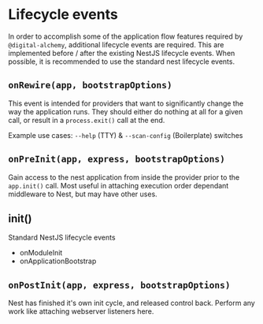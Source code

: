 # Lifecycle events

In order to accomplish some of the application flow features required by `@digital-alchemy`, additional lifecycle events are required.
This are implemented before / after the existing NestJS lifecycle events.
When possible, it is recommended to use the standard nest lifecycle events.

## `onRewire(app, bootstrapOptions)`

This event is intended for providers that want to significantly change the way the application runs.
They should either do nothing at all for a given call, or result in a `process.exit()` call at the end.

Example use cases: `--help` (TTY) & `--scan-config` (Boilerplate) switches

## `onPreInit(app, express, bootstrapOptions)`

Gain access to the nest application from inside the provider prior to the `app.init()` call.
Most useful in attaching execution order dependant middleware to Nest, but may have other uses.

## init()

Standard NestJS lifecycle events

- onModuleInit
- onApplicationBootstrap

## `onPostInit(app, express, bootstrapOptions)`

Nest has finished it's own init cycle, and released control back.
Perform any work like attaching webserver listeners here.
